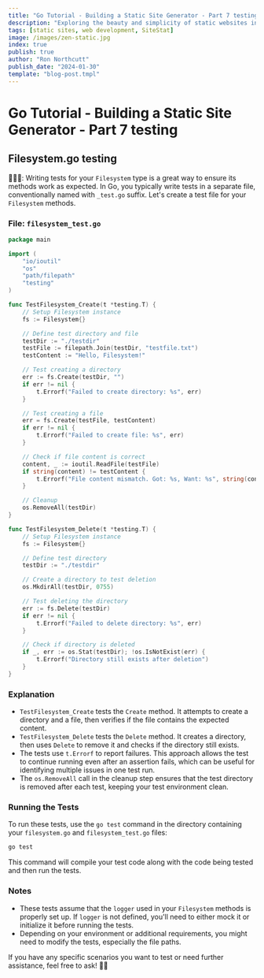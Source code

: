 ```yaml
---
title: "Go Tutorial - Building a Static Site Generator - Part 7 testing"
description: "Exploring the beauty and simplicity of static websites in the modern web era."
tags: [static sites, web development, SiteStat]
image: /images/zen-static.jpg
index: true
publish: true
author: "Ron Northcutt"
publish_date: "2024-01-30"
template: "blog-post.tmpl"
---
```


# Go Tutorial - Building a Static Site Generator - Part  7 testing
## Filesystem.go testing
🧙🏾‍♂️: Writing tests for your `Filesystem` type is a great way to ensure its methods work as expected. In Go, you typically write tests in a separate file, conventionally named with `_test.go` suffix. Let's create a test file for your `Filesystem` methods.

### File: `filesystem_test.go`

```go
package main

import (
	"io/ioutil"
	"os"
	"path/filepath"
	"testing"
)

func TestFilesystem_Create(t *testing.T) {
	// Setup Filesystem instance
	fs := Filesystem{}

	// Define test directory and file
	testDir := "./testdir"
	testFile := filepath.Join(testDir, "testfile.txt")
	testContent := "Hello, Filesystem!"

	// Test creating a directory
	err := fs.Create(testDir, "")
	if err != nil {
		t.Errorf("Failed to create directory: %s", err)
	}

	// Test creating a file
	err = fs.Create(testFile, testContent)
	if err != nil {
		t.Errorf("Failed to create file: %s", err)
	}

	// Check if file content is correct
	content, _ := ioutil.ReadFile(testFile)
	if string(content) != testContent {
		t.Errorf("File content mismatch. Got: %s, Want: %s", string(content), testContent)
	}

	// Cleanup
	os.RemoveAll(testDir)
}

func TestFilesystem_Delete(t *testing.T) {
	// Setup Filesystem instance
	fs := Filesystem{}

	// Define test directory
	testDir := "./testdir"

	// Create a directory to test deletion
	os.MkdirAll(testDir, 0755)

	// Test deleting the directory
	err := fs.Delete(testDir)
	if err != nil {
		t.Errorf("Failed to delete directory: %s", err)
	}

	// Check if directory is deleted
	if _, err := os.Stat(testDir); !os.IsNotExist(err) {
		t.Errorf("Directory still exists after deletion")
	}
}
```

### Explanation

- `TestFilesystem_Create` tests the `Create` method. It attempts to create a directory and a file, then verifies if the file contains the expected content.
- `TestFilesystem_Delete` tests the `Delete` method. It creates a directory, then uses `Delete` to remove it and checks if the directory still exists.
- The tests use `t.Errorf` to report failures. This approach allows the test to continue running even after an assertion fails, which can be useful for identifying multiple issues in one test run.
- The `os.RemoveAll` call in the cleanup step ensures that the test directory is removed after each test, keeping your test environment clean.

### Running the Tests

To run these tests, use the `go test` command in the directory containing your `filesystem.go` and `filesystem_test.go` files:

```bash
go test
```

This command will compile your test code along with the code being tested and then run the tests.

### Notes

- These tests assume that the `logger` used in your `Filesystem` methods is properly set up. If `logger` is not defined, you'll need to either mock it or initialize it before running the tests.
- Depending on your environment or additional requirements, you might need to modify the tests, especially the file paths.

If you have any specific scenarios you want to test or need further assistance, feel free to ask! 🚀🧪
